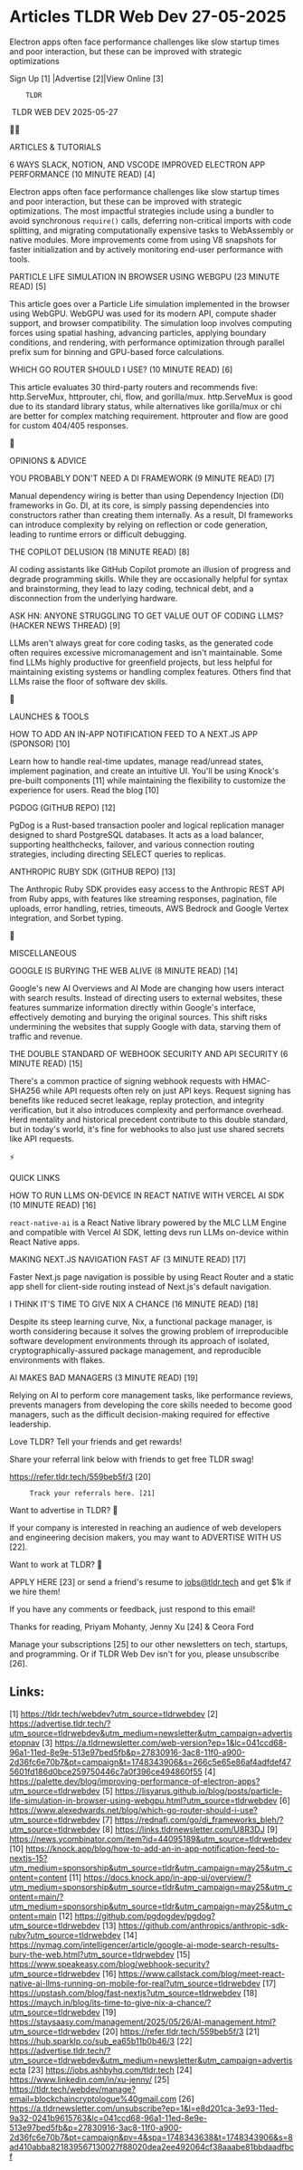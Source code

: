 # Articles TLDR Web Dev 27-05-2025

Electron apps often face performance challenges like slow startup
times and poor interaction, but these can be improved with strategic
optimizations ‌ ‌ ‌ ‌ ‌ ‌ ‌ ‌ ‌ ‌ ‌ ‌ ‌ ‌ ‌ ‌ ‌ ‌ ‌ ‌ ‌ ‌ ‌ ‌ ‌ ‌  ‌ ‌ ‌ ‌ ‌ ‌ ‌ ‌ ‌ ‌ ‌ ‌ ‌ ‌ ‌ ‌ ‌ ‌ ‌ ‌ ‌ ‌ ‌ ‌ ‌ ‌ 


 Sign Up [1] |Advertise [2]|View Online [3] 

		TLDR 

 TLDR WEB DEV 2025-05-27

🧑‍💻 

ARTICLES & TUTORIALS

 6 WAYS SLACK, NOTION, AND VSCODE IMPROVED ELECTRON APP PERFORMANCE
(10 MINUTE READ) [4] 

 Electron apps often face performance challenges like slow startup
times and poor interaction, but these can be improved with strategic
optimizations. The most impactful strategies include using a bundler
to avoid synchronous `require()` calls, deferring non-critical imports
with code splitting, and migrating computationally expensive tasks to
WebAssembly or native modules. More improvements come from using V8
snapshots for faster initialization and by actively monitoring
end-user performance with tools. 

 PARTICLE LIFE SIMULATION IN BROWSER USING WEBGPU (23 MINUTE READ) [5]


 This article goes over a Particle Life simulation implemented in the
browser using WebGPU. WebGPU was used for its modern API, compute
shader support, and browser compatibility. The simulation loop
involves computing forces using spatial hashing, advancing particles,
applying boundary conditions, and rendering, with performance
optimization through parallel prefix sum for binning and GPU-based
force calculations. 

 WHICH GO ROUTER SHOULD I USE? (10 MINUTE READ) [6] 

 This article evaluates 30 third-party routers and recommends five:
http.ServeMux, httprouter, chi, flow, and gorilla/mux. http.ServeMux
is good due to its standard library status, while alternatives like
gorilla/mux or chi are better for complex matching requirement.
httprouter and flow are good for custom 404/405 responses. 

🧠 

OPINIONS & ADVICE

 YOU PROBABLY DON'T NEED A DI FRAMEWORK (9 MINUTE READ) [7] 

 Manual dependency wiring is better than using Dependency Injection
(DI) frameworks in Go. DI, at its core, is simply passing dependencies
into constructors rather than creating them internally. As a result,
DI frameworks can introduce complexity by relying on reflection or
code generation, leading to runtime errors or difficult debugging. 

 THE COPILOT DELUSION (18 MINUTE READ) [8] 

 AI coding assistants like GitHub Copilot promote an illusion of
progress and degrade programming skills. While they are occasionally
helpful for syntax and brainstorming, they lead to lazy coding,
technical debt, and a disconnection from the underlying hardware. 

 ASK HN: ANYONE STRUGGLING TO GET VALUE OUT OF CODING LLMS? (HACKER
NEWS THREAD) [9] 

 LLMs aren't always great for core coding tasks, as the generated code
often requires excessive micromanagement and isn't maintainable. Some
find LLMs highly productive for greenfield projects, but less helpful
for maintaining existing systems or handling complex features. Others
find that LLMs raise the floor of software dev skills. 

🚀 

LAUNCHES & TOOLS

 HOW TO ADD AN IN-APP NOTIFICATION FEED TO A NEXT.JS APP (SPONSOR)
[10] 

 Learn how to handle real-time updates, manage read/unread states,
implement pagination, and create an intuitive UI. You'll be using
Knock's pre-built components [11] while maintaining the flexibility to
customize the experience for users. Read the blog [10] 

 PGDOG (GITHUB REPO) [12] 

 PgDog is a Rust-based transaction pooler and logical replication
manager designed to shard PostgreSQL databases. It acts as a load
balancer, supporting healthchecks, failover, and various connection
routing strategies, including directing SELECT queries to replicas. 

 ANTHROPIC RUBY SDK (GITHUB REPO) [13] 

 The Anthropic Ruby SDK provides easy access to the Anthropic REST API
from Ruby apps, with features like streaming responses, pagination,
file uploads, error handling, retries, timeouts, AWS Bedrock and
Google Vertex integration, and Sorbet typing. 

🎁 

MISCELLANEOUS

 GOOGLE IS BURYING THE WEB ALIVE (8 MINUTE READ) [14] 

 Google's new AI Overviews and AI Mode are changing how users interact
with search results. Instead of directing users to external websites,
these features summarize information directly within Google's
interface, effectively demoting and burying the original sources. This
shift risks undermining the websites that supply Google with data,
starving them of traffic and revenue. 

 THE DOUBLE STANDARD OF WEBHOOK SECURITY AND API SECURITY (6 MINUTE
READ) [15] 

 There's a common practice of signing webhook requests with
HMAC-SHA256 while API requests often rely on just API keys. Request
signing has benefits like reduced secret leakage, replay protection,
and integrity verification, but it also introduces complexity and
performance overhead. Herd mentality and historical precedent
contribute to this double standard, but in today's world, it's fine
for webhooks to also just use shared secrets like API requests. 

⚡ 

QUICK LINKS

 HOW TO RUN LLMS ON-DEVICE IN REACT NATIVE WITH VERCEL AI SDK (10
MINUTE READ) [16] 

 `react-native-ai` is a React Native library powered by the MLC LLM
Engine and compatible with Vercel AI SDK, letting devs run LLMs
on-device within React Native apps. 

 MAKING NEXT.JS NAVIGATION FAST AF (3 MINUTE READ) [17] 

 Faster Next.js page navigation is possible by using React Router and
a static app shell for client-side routing instead of Next.js's
default navigation. 

 I THINK IT'S TIME TO GIVE NIX A CHANCE (16 MINUTE READ) [18] 

 Despite its steep learning curve, Nix, a functional package manager,
is worth considering because it solves the growing problem of
irreproducible software development environments through its approach
of isolated, cryptographically-assured package management, and
reproducible environments with flakes. 

 AI MAKES BAD MANAGERS (3 MINUTE READ) [19] 

 Relying on AI to perform core management tasks, like performance
reviews, prevents managers from developing the core skills needed to
become good managers, such as the difficult decision-making required
for effective leadership. 

Love TLDR? Tell your friends and get rewards!

 Share your referral link below with friends to get free TLDR swag! 

 https://refer.tldr.tech/559beb5f/3 [20] 

		 Track your referrals here. [21] 

Want to advertise in TLDR? 📰

 If your company is interested in reaching an audience of web
developers and engineering decision makers, you may want to ADVERTISE
WITH US [22]. 

Want to work at TLDR? 💼

 APPLY HERE [23] or send a friend's resume to jobs@tldr.tech and get
$1k if we hire them! 

 If you have any comments or feedback, just respond to this email! 

Thanks for reading, 
Priyam Mohanty, Jenny Xu [24] & Ceora Ford 

 Manage your subscriptions [25] to our other newsletters on tech,
startups, and programming. Or if TLDR Web Dev isn't for you, please
unsubscribe [26]. 

 

Links:
------
[1] https://tldr.tech/webdev?utm_source=tldrwebdev
[2] https://advertise.tldr.tech/?utm_source=tldrwebdev&utm_medium=newsletter&utm_campaign=advertisetopnav
[3] https://a.tldrnewsletter.com/web-version?ep=1&lc=041ccd68-96a1-11ed-8e9e-513e97bed5fb&p=27830916-3ac8-11f0-a900-2d36fc6e70b7&pt=campaign&t=1748343906&s=266c5e65e86af4adfdef475601fd186d0bce259750446c7a0f396ce494860f55
[4] https://palette.dev/blog/improving-performance-of-electron-apps?utm_source=tldrwebdev
[5] https://lisyarus.github.io/blog/posts/particle-life-simulation-in-browser-using-webgpu.html?utm_source=tldrwebdev
[6] https://www.alexedwards.net/blog/which-go-router-should-i-use?utm_source=tldrwebdev
[7] https://rednafi.com/go/di_frameworks_bleh/?utm_source=tldrwebdev
[8] https://links.tldrnewsletter.com/U8R3DJ
[9] https://news.ycombinator.com/item?id=44095189&utm_source=tldrwebdev
[10] https://knock.app/blog/how-to-add-an-in-app-notification-feed-to-nextjs-15?utm_medium=sponsorship&utm_source=tldr&utm_campaign=may25&utm_content=content
[11] https://docs.knock.app/in-app-ui/overview/?utm_medium=sponsorship&utm_source=tldr&utm_campaign=may25&utm_content=main/?utm_medium=sponsorship&utm_source=tldr&utm_campaign=may25&utm_content=main
[12] https://github.com/pgdogdev/pgdog?utm_source=tldrwebdev
[13] https://github.com/anthropics/anthropic-sdk-ruby?utm_source=tldrwebdev
[14] https://nymag.com/intelligencer/article/google-ai-mode-search-results-bury-the-web.html?utm_source=tldrwebdev
[15] https://www.speakeasy.com/blog/webhook-security?utm_source=tldrwebdev
[16] https://www.callstack.com/blog/meet-react-native-ai-llms-running-on-mobile-for-real?utm_source=tldrwebdev
[17] https://upstash.com/blog/fast-nextjs?utm_source=tldrwebdev
[18] https://maych.in/blog/its-time-to-give-nix-a-chance/?utm_source=tldrwebdev
[19] https://staysaasy.com/management/2025/05/26/AI-management.html?utm_source=tldrwebdev
[20] https://refer.tldr.tech/559beb5f/3
[21] https://hub.sparklp.co/sub_ea65b11b0b46/3
[22] https://advertise.tldr.tech/?utm_source=tldrwebdev&utm_medium=newsletter&utm_campaign=advertisecta
[23] https://jobs.ashbyhq.com/tldr.tech
[24] https://www.linkedin.com/in/xu-jenny/
[25] https://tldr.tech/webdev/manage?email=blockchaincryptologue%40gmail.com
[26] https://a.tldrnewsletter.com/unsubscribe?ep=1&l=e8d201ca-3e93-11ed-9a32-0241b9615763&lc=041ccd68-96a1-11ed-8e9e-513e97bed5fb&p=27830916-3ac8-11f0-a900-2d36fc6e70b7&pt=campaign&pv=4&spa=1748343638&t=1748343906&s=8ad410abba821839567130027f88020dea2ee492064cf38aaabe81bbdaadfbcf